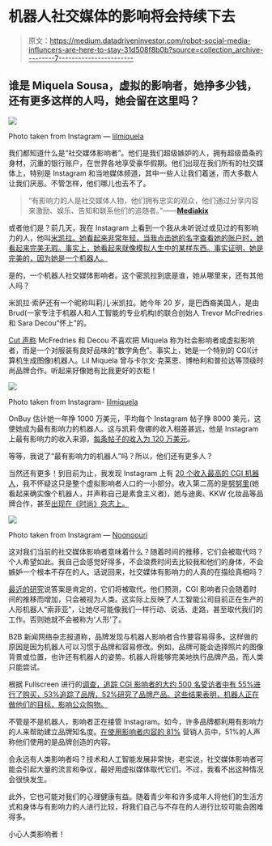 # 机器人社交媒体的影响将会持续下去

> 原文：<https://medium.datadriveninvestor.com/robot-social-media-influncers-are-here-to-stay-31d508f8b0b?source=collection_archive---------7----------------------->

## 谁是 Miquela Sousa，虚拟的影响者，她挣多少钱，还有更多这样的人吗，她会留在这里吗？

![](img/ac376fed348198e9bf03de1ff99efc6d.png)

Photo taken from Instagram — [lilmiquela](https://www.instagram.com/lilmiquela/?hl=en)

我们都知道什么是“社交媒体影响者”。他们是我们超级嫉妒的人，拥有超级苗条的身材，沉重的银行账户，在世界各地享受豪华假期。他们出现在我们所有的社交媒体上，特别是 Instagram 和当地媒体频道，其中一些人让我们着迷，而大多数人让我们厌恶。不管怎样，他们哪儿也去不了。

> “有影响力的人是社交媒体人物，他们拥有忠实的观众，他们通过分享内容来激励、娱乐、告知和联系他们的追随者。”——[**Mediakix**](https://mediakix.com/blog/influencer-definition-marketing/)

或者他们是？前几天，我在 Instagram 上看到一个我从未听说过或见过的有影响力的人，他叫[米凯拉。她看起来非常年轻，当我点击她的名字查看她的账户时，她看起来完美无瑕。事实上，她看起来就像模拟人生中的某样东西。事实证明，她是完美的，因为她是一个机器人。](https://www.instagram.com/lilmiquela/?hl=en)

是的，一个机器人社交媒体影响者。这个密凯拉到底是谁，她从哪里来，还有其他人吗？

米凯拉·索萨还有一个昵称叫莉儿·米凯拉。她今年 20 岁，是巴西裔美国人，是由 Brud(一家专注于机器人和人工智能的专业机构)的联合创始人 Trevor McFredries 和 Sara Decou“怀上”的。

[Cut 声称](https://www.thecut.com/2020/11/lil-miquela-makes-millions-per-year.html) McFredries 和 Decou 不喜欢把 Miquela 称为社会影响者或虚拟影响者，而是一个对服装有良好品味的“数字角色”。事实上，她是一个特别的 CGI(计算机生成图像)机器人。Lil Miquela 曾与卡尔文·克莱恩、博柏利和普拉达等顶级时尚品牌合作。听起来好像她有比我更好的衣柜！

![](img/9056ef06283fc2062bb087104bbd9da1.png)

Photo taken from Instagram- [lilmiquela](https://www.instagram.com/lilmiquela/?hl=en)

OnBuy 估计她一年挣 1000 万美元，平均每个 Instagram 帖子挣 8000 美元，这使她成为最有影响力的机器人。这与凯莉·詹娜的收入相差甚远，他是 Instagram 上最有影响力的收入来源，[每条帖子的收入为 120 万美元](https://www.bbc.co.uk/newsround/49124484)。

等等，我说了“最有影响力的机器人”吗？所以，他们还有更多人？

当然还有更多！到目前为止，我发现 Instagram 上有 [20 个收入最高的 CGI 机器人](https://www.mirror.co.uk/tech/meet-robot-influencers-who-earning-22552147)，我不怀疑这只是整个虚拟影响者人口的一小部分。收入第二高的是[努努里](https://www.instagram.com/noonoouri/)(她看起来确实像个机器人，并声称自己是素食主义者)，她与迪奥、KKW 化妆品等品牌合作，甚至[出现在《时尚》杂志上。](https://www.vogue.com.au/vogue-codes/news/meet-noonoouri-the-virtual-instagram-influencer-loved-by-kim-kardashian-west-and-dior/news-story/dfeb2658e3bbc7b2cfd11d0d26eb5bbc)

![](img/9901f97987177a014eb5d5c8b56d3ddc.png)

Photo taken from Instagram — [Noonoouri](https://www.instagram.com/noonoouri/)

这对我们当前的社交媒体影响者意味着什么？随着时间的推移，它们会被取代吗？个人希望如此。我自己会感觉好得多，不会浪费时间去比较我和他们的身体，不会嫉妒一个根本不存在的人。话说回来，社交媒体有影响力的人真的在描绘真相吗？

[最近的研究](https://dergipark.org.tr/en/pub/injoss/issue/56160/774892)说答案是肯定的，它们将被取代。他们预测，CGI 影响者只会随着时间的推移而增加，只会被视为人类。这实际上反映了人工智能公司目前正在生产的人形机器人“索菲亚”，让她尽可能像我们一样行动、说话、走路，甚至取代我们的工作。否则她就不会被称为‘人形’了。

B2B 新闻网络杂志报道称，品牌发现与机器人影响者合作要容易得多。这样做的原因是因为机器人可以习惯于品牌和容易修改。例如，品牌可能会选择照片的图像背景或位置，也许还有机器人的姿势。机器人将能够完美地执行品牌产品，而人类只能尝试。

根据 Fullscreen 进行的[调查，追踪 CGI 影响者的大约 500 名受访者中有 55%进行了购买，53%追踪了品牌，52%研究了品牌产品。这些结果表明，机器人正在做他们的目标，影响公众购物。](https://eu.usatoday.com/story/life/2019/10/16/cgi-influencers-blur-line-between-reality-and-fantasy-instagram-advertising/3790471002/)

不管是不是机器人，影响者正在接管 Instagram。如今，许多品牌都利用有影响力的人来帮助建立品牌知名度。[在使用影响者内容的 81%](https://www.socialmediatoday.com/news/4-ways-influencers-can-build-brand-awareness-and-why-they-work/567963/) 营销人员中，51%的人声称他们使用的是品牌创造的内容。

会永远有人类影响者吗？技术和人工智能发展非常快，老实说，社交媒体影响者可能会引起大量的流言和争议，最好用虚拟媒体取代它们。不过，我看不出这种情况会很快发生。

此外，它也可能对我们的心理健康有益。随着青少年和许多成年人将他们的生活方式和身体与有影响力的人进行比较，将我们自己与不存在的人进行比较可能会困难得多。

小心人类影响者！